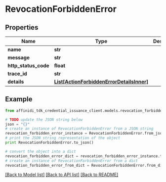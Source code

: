 # RevocationForbiddenError

## Properties

| Name                 | Type                                                                              | Description | Notes      |
| -------------------- | --------------------------------------------------------------------------------- | ----------- | ---------- |
| **name**             | **str**                                                                           |             |
| **message**          | **str**                                                                           |             |
| **http_status_code** | **float**                                                                         |             |
| **trace_id**         | **str**                                                                           |             |
| **details**          | [**List[ActionForbiddenErrorDetailsInner]**](ActionForbiddenErrorDetailsInner.md) |             | [optional] |

## Example

```python
from affinidi_tdk_credential_issuance_client.models.revocation_forbidden_error import RevocationForbiddenError

# TODO update the JSON string below
json = "{}"
# create an instance of RevocationForbiddenError from a JSON string
revocation_forbidden_error_instance = RevocationForbiddenError.from_json(json)
# print the JSON string representation of the object
print RevocationForbiddenError.to_json()

# convert the object into a dict
revocation_forbidden_error_dict = revocation_forbidden_error_instance.to_dict()
# create an instance of RevocationForbiddenError from a dict
revocation_forbidden_error_from_dict = RevocationForbiddenError.from_dict(revocation_forbidden_error_dict)
```

[[Back to Model list]](../README.md#documentation-for-models) [[Back to API list]](../README.md#documentation-for-api-endpoints) [[Back to README]](../README.md)
